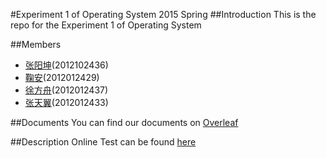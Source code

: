#Experiment 1 of Operating System 2015 Spring
##Introduction
This is the repo for the Experiment 1 of Operating System

##Members
+ [张阳坤](https://github.com/Hubertzhang)(2012102436)
+ [鞠安](https://github.com/JoeJ11)(2012012429)
+ [徐方舟](https://github.com/KevinXuxuxu)(2012012437)
+ [张天翼](https://github.com/zhangty12)(2012012433)

##Documents
You can find our documents on [Overleaf](https://www.overleaf.com/read/fpzyphzkynhh)

##Description
Online Test can be found [here](http://os.iiis.systems)